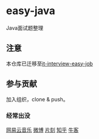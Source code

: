 # easy-java

Java面试题整理

## 注意

本仓库已迁移至[it-interview-easy-job](https://github.com/it-interview/easy-job)

## 参与贡献

加入组织，clone & push。

### 经常出没

[网易云音乐](http://music.163.com/#/user/home?id=63589002)
[微博](http://weibo.com/u/1662536394)
[片刻](http://pianke.me/profile/1924980/)
[知乎](https://www.zhihu.com/people/tao-xiao-xiao-99)
[牛客](http://www.nowcoder.com/profile/213475)